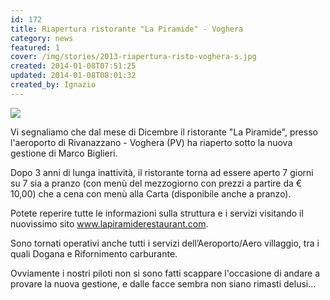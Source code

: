 ```yaml
---
id: 172
title: Riapertura ristorante "La Piramide" - Voghera
category: news
featured: 1
cover: /img/stories/2013-riapertura-risto-voghera-s.jpg
created: 2014-01-08T07:51:25
updated: 2014-01-08T08:01:32
created_by: Ignazio
---
```


<a href="/img/stories/2013-riapertura-risto-voghera.jpg">
<img class="float-start mr-3 w-[300px]" src="/img/stories/2013-riapertura-risto-voghera-s.jpg"/>
</a>

Vi segnaliamo che dal mese di Dicembre il ristorante "La Piramide", presso l'aeroporto di Rivanazzano - Voghera (PV) ha riaperto sotto la nuova gestione di Marco Biglieri.

Dopo 3 anni di lunga inattività, il ristorante torna ad essere aperto 7 giorni su 7 sia a pranzo (con menù del mezzogiorno con prezzi a partire da € 10,00) che a cena con menù alla Carta (disponibile anche a pranzo).

Potete reperire tutte le informazioni sulla struttura e i servizi visitando il nuovissimo sito <a href="http://www.lapiramiderestaurant.com" target="_blank">www.lapiramiderestaurant.com</a>.

Sono tornati operativi anche tutti i servizi dell’Aeroporto/Aero villaggio, tra i quali Dogana e Rifornimento carburante.

Ovviamente i nostri piloti non si sono fatti scappare l'occasione di andare a provare la nuova gestione, e dalle facce sembra non siano rimasti delusi...
